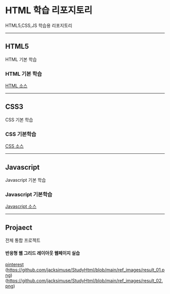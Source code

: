 # HTML 학습 리포지토리
HTML5,CSS,JS 학습용 리포지토리


------------------------------------

## HTML5
HTML 기본 학습

### HTML 기본 학습
[HTML 소스](https://github.com/jacksimuse/StudyHtml/tree/main/01_HTML)

-----------------------------------

## CSS3
CSS 기본 학습

### CSS 기본학습
[CSS 소스](https://github.com/jacksimuse/StudyHtml/tree/main/02_CSS)

----------------------------------

## Javascript
Javascript 기본 학습

### Javascript 기본학습
[Javascript 소스](https://github.com/jacksimuse/StudyHtml/tree/main/03_Javascript)

---------------------------------------

## Projaect
전체 통합 프로젝트

#### 반응형 웹 그리드 레이아웃 웹페이지 실습
[pinterest](https://github.com/jacksimuse/StudyHtml/tree/main/04_Project)
(https://github.com/jacksimuse/StudyHtml/blob/main/ref_images/result_01.png)
(https://github.com/jacksimuse/StudyHtml/blob/main/ref_images/result_02.png)

